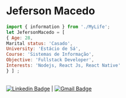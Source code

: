 # Jeferson Macedo

```js
import { information } from './MyLife';
let JefersonMacedo = [
{ Age: 28,
Marital status: 'Casado',
University: 'Estácio de Sá',
Course: 'Sistemas de Informação',
Objective: 'Fullstack Developer',
Interests: 'Nodejs, React Js, React Native'
} ] ;
```
 <br/> [![Linkedin Badge](https://img.shields.io/badge/-JefersonMacedo-blue?style=flat-square&logo=Linkedin&logoColor=white&link=https://www.linkedin.com/in/jeferson-macedo-4a3908158/)](https://www.linkedin.com/in/jeferson-macedo-4a3908158/) 
| 
[![Gmail Badge](https://img.shields.io/badge/-jefersonmacedowgf@gmail.com-c14438?style=flat-square&logo=Gmail&logoColor=white&link=mailto:jefersonmacedowgf@gmail.com)](mailto:jefersonmacedowgf@gmail.com)

<!--
**jefersonmmacedo/jefersonmmacedo** is a ✨ _special_ ✨ repository because its `README.md` (this file) appears on your GitHub profile.

Here are some ideas to get you started:

- 🔭 I’m currently working on ...
- 🌱 I’m currently learning ...
- 👯 I’m looking to collaborate on ...
- 🤔 I’m looking for help with ...
- 💬 Ask me about ...
- 📫 How to reach me: ...
- 😄 Pronouns: ...
- ⚡ Fun fact: ...
-->
